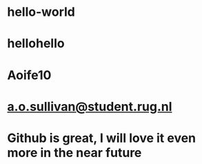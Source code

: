 # hello-world

# hellohello

# Aoife10
# a.o.sullivan@student.rug.nl
# Github is great, I will love it even more in the near future 
